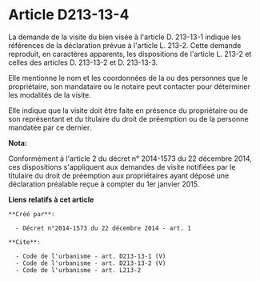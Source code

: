 # Article D213-13-4

La demande de la visite du bien visée à l'article D. 213-13-1 indique les références de la déclaration prévue à l'article L.
213-2. Cette demande reproduit, en caractères apparents, les dispositions de l'article L. 213-2 et celles des articles D.
213-13-2 et D. 213-13-3. 

Elle mentionne le nom et les coordonnées de la ou des personnes que le propriétaire, son mandataire ou le notaire peut
contacter pour déterminer les modalités de la visite. 

Elle indique que la visite doit être faite en présence du propriétaire ou de son représentant et du titulaire du droit de
préemption ou de la personne mandatée par ce dernier.

**Nota:**

Conformément à l'article 2 du décret n° 2014-1573 du 22 décembre 2014, ces dispositions s'appliquent aux demandes de visite
notifiées par le titulaire du droit de préemption aux propriétaires ayant déposé une déclaration préalable reçue à compter du
1er janvier 2015.

**Liens relatifs à cet article**

	**Créé par**:

	  - Décret n°2014-1573 du 22 décembre 2014 - art. 1

	**Cite**:

	  - Code de l'urbanisme - art. D213-13-1 (V)
	  - Code de l'urbanisme - art. D213-13-2 (V)
	  - Code de l'urbanisme - art. L213-2
